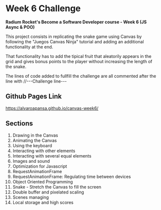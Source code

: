 # Week 6 Challenge
**Radium Rocket's Become a Software Developer course - Week 6 (JS Async & POO)**  

This project consists in replicating the snake game using Canvas by following the "Juegos Canvas Ninja" tutorial and adding an additional functionality at the end.

That functionality has to add the tipical fruit that aleatorily appears in the grid and gives bonus points to the player without increasing the length of the snake.  

The lines of code added to fullfill the challenge are all commented after the line with //---Challenge line---

## Github Pages Link  
https://alvaroapansa.github.io/canvas-week6/

## Sections
1. Drawing in the Canvas
2. Animating the Canvas  
3. Using the keyboard
4. Interacting with other elements
5. Interacting with several equal elements
6. Images and sound
7. Optimization for Javascript
8. RequestAnimationFrame
9. RequestAnimationFrame: Regulating time between devices
10. Object Oriented Programming
11. Snake - Stretch the Canvas to fill the screen
12. Double buffer and pixelated scaling
13. Scenes managing
14. Local storage and high scores